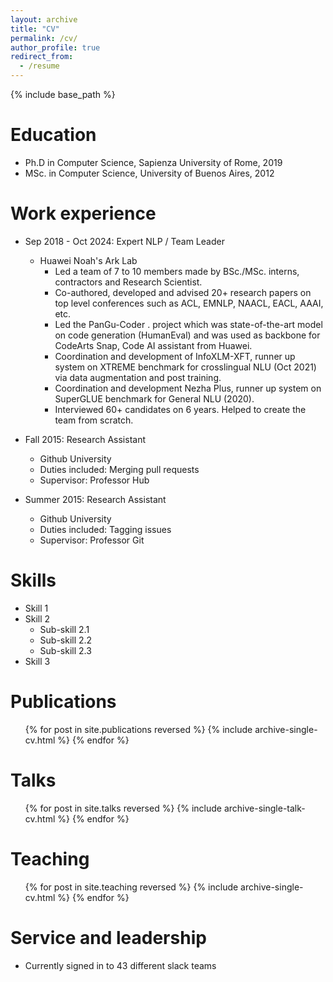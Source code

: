 ```yaml
---
layout: archive
title: "CV"
permalink: /cv/
author_profile: true
redirect_from:
  - /resume
---
```


{% include base_path %}

Education
======
* Ph.D in Computer Science, Sapienza University of Rome, 2019
* MSc. in Computer Science, University of Buenos Aires, 2012

Work experience
======
* Sep 2018 - Oct 2024: Expert NLP / Team Leader
  * Huawei Noah's Ark Lab
    * Led a team of 7 to 10 members made by BSc./MSc. interns, contractors and Research Scientist.
    * Co-authored, developed and advised 20+ research papers on top level conferences such as ACL, EMNLP, NAACL, EACL, AAAI, etc.
    * Led the PanGu-Coder . project which was state-of-the-art model on code generation (HumanEval) and was used as backbone for CodeArts Snap, Code AI assistant from Huawei.
    * Coordination and development of InfoXLM-XFT, runner up system on XTREME benchmark for crosslingual NLU (Oct 2021) via data augmentation and post training.
    * Coordination and development Nezha Plus, runner up system on SuperGLUE benchmark for General NLU (2020).
    * Interviewed 60+ candidates on 6 years. Helped to create the team from scratch.

* Fall 2015: Research Assistant
  * Github University
  * Duties included: Merging pull requests
  * Supervisor: Professor Hub

* Summer 2015: Research Assistant
  * Github University
  * Duties included: Tagging issues
  * Supervisor: Professor Git
  
Skills
======
* Skill 1
* Skill 2
  * Sub-skill 2.1
  * Sub-skill 2.2
  * Sub-skill 2.3
* Skill 3

Publications
======
  <ul>{% for post in site.publications reversed %}
    {% include archive-single-cv.html %}
  {% endfor %}</ul>
  
Talks
======
  <ul>{% for post in site.talks reversed %}
    {% include archive-single-talk-cv.html  %}
  {% endfor %}</ul>
  
Teaching
======
  <ul>{% for post in site.teaching reversed %}
    {% include archive-single-cv.html %}
  {% endfor %}</ul>
  
Service and leadership
======
* Currently signed in to 43 different slack teams
